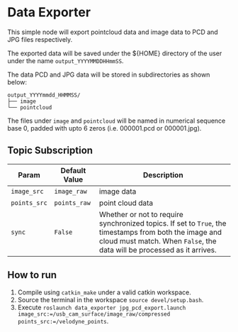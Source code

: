 # Data Exporter

This simple node will export pointcloud data and image data to PCD and JPG files respectively.

The exported data will be saved under the ${HOME} directory of the user under the name `output_YYYYMMDDHHmmSS`.
 
 The data PCD and JPG data will be stored in subdirectories as shown below:
 
 ```
 output_YYYYmmdd_HHMMSS/
 ├── image
 └── pointcloud
 ```
 
 The files under `image` and `pointcloud` will be named in numerical sequence base 0, padded with upto 6 zeros (i.e. 000001.pcd or 000001.jpg).
 
 ## Topic Subscription
 |Param|Default Value|Description|
 |---|---|---|
 |`image_src`|`image_raw`|image data|
 |`points_src`|`points_raw`|point cloud data|
 |`sync`|`False`|Whether or not to require synchronized topics. If set to `True`, the timestamps from both the image and cloud must match. When `False`, the data will be processed as it arrives.|
 
 ## How to run
 
 1. Compile using `catkin_make` under a valid catkin workspace.
 2. Source the terminal in the workspace `source devel/setup.bash`.
 3. Execute `roslaunch data_exporter jpg_pcd_export.launch image_src:=/usb_cam_surface/image_raw/compressed points_src:=/velodyne_points`.
 
 
 
 
